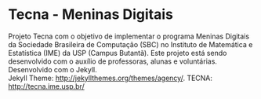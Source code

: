 Tecna - Meninas Digitais
====================

Projeto Tecna com o objetivo de implementar o programa Meninas Digitais da Sociedade Brasileira de Computação (SBC) no Instituto de Matemática e Estatística (IME) da USP (Campus Butantã). Este projeto está sendo desenvolvido com o auxílio de professoras, alunas e voluntárias.\
Desenvolvido com o Jekyll.\
Jekyll Theme: http://jekyllthemes.org/themes/agency/.
TECNA: http://tecna.ime.usp.br/

